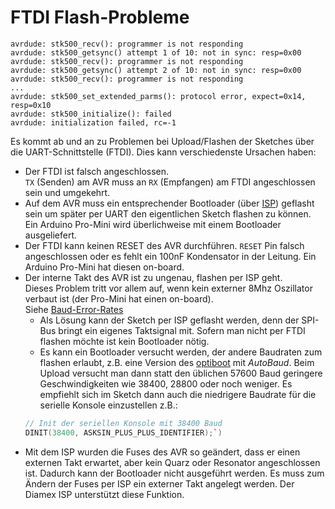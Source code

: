 # FTDI Flash-Probleme

```text
avrdude: stk500_recv(): programmer is not responding
avrdude: stk500_getsync() attempt 1 of 10: not in sync: resp=0x00
avrdude: stk500_recv(): programmer is not responding
avrdude: stk500_getsync() attempt 2 of 10: not in sync: resp=0x00
avrdude: stk500_recv(): programmer is not responding
...
avrdude: stk500_set_extended_parms(): protocol error, expect=0x14, resp=0x10
avrdude: stk500_initialize(): failed
avrdude: initialization failed, rc=-1
```

Es kommt ab und an zu Problemen bei Upload/Flashen der Sketches über die UART-Schnittstelle (FTDI). Dies kann verschiedenste Ursachen haben:

* Der FTDI ist falsch angeschlossen.  
  `TX` (Senden) am AVR muss an `RX` (Empfangen) am FTDI angeschlossen sein und umgekehrt.
* Auf dem AVR muss ein entsprechender Bootloader (über [ISP](../04-isp.html)) geflasht sein um später per UART den eigentlichen Sketch flashen zu können. Ein Arduino Pro-Mini wird überlichweise mit einem Bootloader ausgeliefert. 
* Der FTDI kann keinen RESET des AVR durchführen.
  `RESET` Pin falsch angeschlossen oder es fehlt ein 100nF Kondensator in der Leitung. Ein Arduino Pro-Mini hat diesen on-board.
* Der interne Takt des AVR ist zu ungenau, flashen per ISP geht.  
  Dieses Problem tritt vor allem auf, wenn kein externer 8Mhz Oszillator verbaut ist (der Pro-Mini hat einen on-board).   
  Siehe [Baud-Error-Rates](https://cache.amobbs.com/bbs_upload782111/files_22/ourdev_508497.html)
    * Als Lösung kann der Sketch per ISP geflasht werden, denn der SPI-Bus bringt ein eigenes Taktsignal mit. Sofern man nicht per FTDI flashen möchte ist kein Bootloader nötig.
    * Es kann ein Bootloader versucht werden, der andere Baudraten zum flashen erlaubt, z.B. eine Version des [optiboot](https://github.com/svn2github/transistortester/blob/master/bootloaders/optiboot/optiboot_m328p_autoBaud_noLED.hex) mit _AutoBaud_. Beim Upload versucht man dann statt den üblichen 57600 Baud geringere Geschwindigkeiten wie 38400, 28800 oder noch weniger. Es empfiehlt sich im Sketch dann auch die niedrigere Baudrate für die serielle Konsole einzustellen z.B.:
     ```cpp
     // Init der seriellen Konsole mit 38400 Baud
     DINIT(38400, ASKSIN_PLUS_PLUS_IDENTIFIER);`)
     ```
* Mit dem ISP wurden die Fuses des AVR so geändert, dass er einen externen Takt erwartet, aber kein Quarz oder Resonator angeschlossen ist. 
  Dadurch kann der Bootloader nicht ausgeführt werden. Es muss zum Ändern der Fuses per ISP ein externer Takt angelegt werden. Der Diamex ISP unterstützt diese Funktion.
